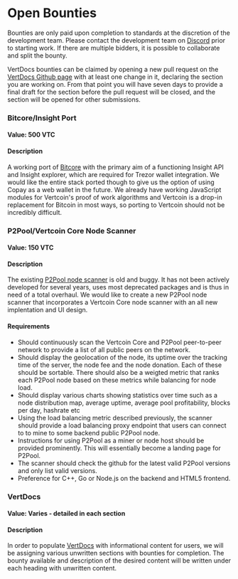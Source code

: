 # Open Bounties

Bounties are only paid upon completion to standards at the discretion of the 
development team. Please contact the development team on 
[Discord](https://discord.gg/SUy9Hsr) prior to starting work. If there are 
multiple bidders, it is possible to collaborate and split the bounty.

VertDocs bounties can be claimed by opening a new pull request on the 
[VertDocs Github page](https://github.com/Bryangoodson/VertDocs) with at least
one change in it, declaring the section you are working on. From that point you
will have seven days to provide a final draft for the section before the pull
request will be closed, and the section will be opened for other submissions.

### Bitcore/Insight Port

#### Value: 500 VTC
#### Description

A working port of [Bitcore](https://github.com/bitpay/bitcore) with the primary
aim of a functioning Insight API and Insight explorer, which are required for
Trezor wallet integration. We would like the entire stack ported though to give
us the option of using Copay as a web wallet in the future. We already have
working JavaScript modules for Vertcoin's proof of work algorithms and Vertcoin
is a drop-in replacement for Bitcoin in most ways, so porting to Vertcoin should
not be incredibly difficult. 

### P2Pool/Vertcoin Core Node Scanner

#### Value: 150 VTC
#### Description

The existing [P2Pool node scanner](https://github.com/vertcoin/p2pool-scanner) 
is old and buggy. It has not been actively developed for several years, uses 
most deprecated packages and is thus in need of a total overhaul. We would like
to create a new P2Pool node scanner that incorporates a Vertcoin Core node 
scanner with an all new implentation and UI design. 

#### Requirements

* Should continuously scan the Vertcoin Core and P2Pool peer-to-peer network to
provide a list of all public peers on the network. 
* Should display the geolocation of the node, its uptime over the tracking time
of the server, the node fee and the node donation. Each of these should be
sortable. There should also be a weigted metric that ranks each P2Pool node 
based on these metrics while balancing for node load.
* Should display various charts showing statistics over time such as a node 
distribution map, average uptime, average pool profitability, blocks per day,
hashrate etc
* Using the load balancing metric described previously, the scanner should
provide a load balancing proxy endpoint that users can connect to to mine to
some backend public P2Pool node.
* Instructions for using P2Pool as a miner or node host should be
provided prominently. This will essentially become a landing page for P2Pool.
* The scanner should check the github for the latest valid P2Pool versions and
only list valid versions.
* Preference for C++, Go or Node.js on the backend and HTML5 frontend.

### VertDocs

#### Value: Varies - detailed in each section
#### Description

In order to populate [VertDocs](https://docs.vertcoin.org) with informational 
content for users, we will be assigning various unwritten sections with bounties
for completion. The bounty available and description of the desired content will
be written under each heading with unwritten content. 
